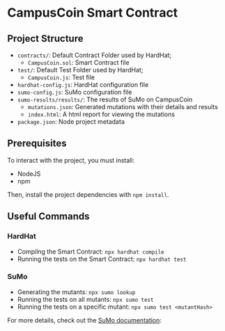 # CampusCoin Smart Contract

## Project Structure

* `contracts/`: Default Contract Folder used by HardHat;
    * `CampusCoin.sol`: Smart Contract file
* `test/`: Default Test Folder used by HardHat;
    * `CampusCoin.js`: Test file
* `hardhat-config.js`: HardHat configuration file
* `sumo-config.js`: SuMo configuration file
* `sumo-results/results/`: The results of SuMo on CampusCoin
    * `mutations.json`: Generated mutations with their details and results
    * `index.html`: A html report for viewing the mutations
* `package.json`: Node project metadata

## Prerequisites
To interact with the project, you must install:
* NodeJS
* npm

Then, install the project dependencies with `npm install`.

## Useful Commands

### HardHat
* Compilng the Smart Contract: `npx hardhat compile`
* Running the tests on the Smart Contract: `npx hardhat test`

### SuMo
* Generating the mutants: `npx sumo lookup`
* Running the tests on all mutants: `npx sumo test`
* Running the tests on a specific mutant: `npx sumo test <mutantHash>`

For more details, check out the [SuMo documentation](https://github.com/MorenaBarboni/SuMo-SOlidity-MUtator): 